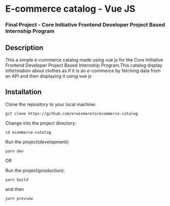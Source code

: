 # E-commerce catalog - Vue JS
### Final Project - Core Initiative Frontend Developer Project Based Internship Program

## Description
This a simple e-commerce catalog made using vue js for the Core Initiative Frontend Developer Project Based Internship Program.This catalog display infortmation about clothes as if it is an e-commerce by fetching data from an API and then displaying it using vue js

## Installation
Clone the repository to your local machine:
```
git clone https://github.com/erwinmareto/ecommerce-catalog
```
Change into the project directory:
```
cd ecommerce-catalog
```

Run the project(development):
```
yarn dev
```

OR

Run the project(production):
```
yarn build
```
and then
```
yarn preview
```